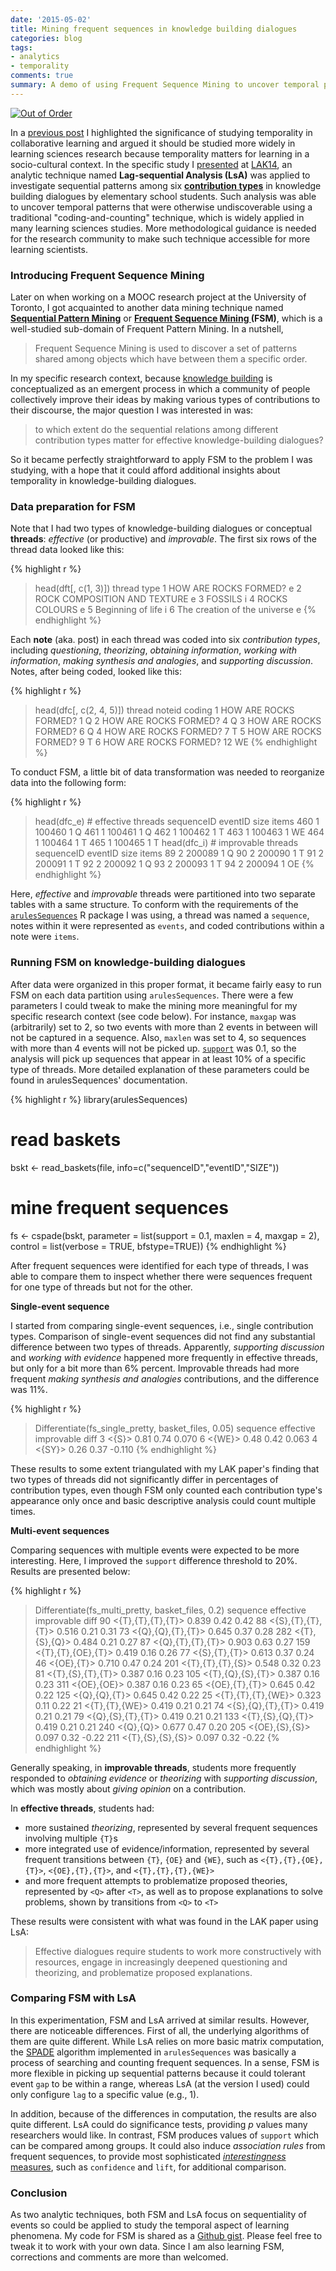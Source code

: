 ```yaml
---
date: '2015-05-02'
title: Mining frequent sequences in knowledge building dialogues
categories: blog
tags:
- analytics
- temporality
comments: true
summary: A demo of using Frequent Sequence Mining to uncover temporal patterns in knowledge building dialogues.
---
```


[![Out of Order](http://upload.wikimedia.org/wikipedia/commons/4/44/%27Out_Of_Order%27_by_David_Mach_-_geograph.org.uk_-_1102588.jpg)](http://upload.wikimedia.org/wikipedia/commons/4/44/%27Out_Of_Order%27_by_David_Mach_-_geograph.org.uk_-_1102588.jpg)

In a [previous post](blog/2014/04/17/temporailty-in-dialogues/) I highlighted the significance of studying temporality in collaborative learning and argued it should be studied more widely in learning sciences research because temporality matters for learning in a socio-cultural context. In the specific study I [presented](http://rpubs.com/bodong/lak14) at [LAK14](http://lak14indy.wordpress.com), an analytic technique named **Lag-sequential Analysis (LsA)** was applied to investigate sequential patterns among six **[contribution types](https://www.researchgate.net/publication/259178463_Ways_of_Contributing_to_an_Explanation-Seeking_Dialogue_in_Science_and_History)** in knowledge building dialogues by elementary school students. Such analysis was able to uncover temporal patterns that were otherwise undiscoverable using a traditional "coding-and-counting" technique, which is widely applied in many learning sciences studies. More methodological guidance is needed for the research community to make such technique accessible for more learning scientists.

### Introducing Frequent Sequence Mining

Later on when working on a MOOC research project at the University of Toronto, I got acquainted to another data mining technique named **[Sequential Pattern Mining](http://en.wikipedia.org/wiki/Sequential_Pattern_Mining)** or **[Frequent Sequence Mining ](http://en.wikibooks.org/wiki/Data_Mining_Algorithms_In_R/Sequence_Mining/SPADE) (FSM)**, which is a well-studied sub-domain of Frequent Pattern Mining. In a nutshell,

> Frequent Sequence Mining is used to discover a set of patterns shared among objects which have between them a specific order.

In my specific research context, because [knowledge building](http://ikit.org/kb.html) is conceptualized as an emergent process in which a community of people collectively improve their ideas by making various types of contributions to their discourse, the major question I was interested in was:

> to which extent do the sequential relations among different contribution types matter for effective knowledge-building dialogues?

So it became perfectly straightforward to apply FSM to the problem I was studying, with a hope that it could afford additional insights about temporality in knowledge-building dialogues.

### Data preparation for FSM

Note that I had two types of knowledge-building dialogues or conceptual **threads**: *effective* (or productive) and *improvable*. The first six rows of the thread data looked like this:

{% highlight r %}
> head(dft[, c(1, 3)])
                        thread type
1        HOW ARE ROCKS FORMED?    e
2 ROCK COMPOSITION AND TEXTURE    e
3                      FOSSILS    i
4                ROCKS COLOURS    e
5            Beginning of life    i
6 The creation of the universe    e
{% endhighlight %}

Each **note** (aka. post) in each thread was coded into six *contribution types*, including *questioning*, *theorizing*, *obtaining information*, *working with information*, *making synthesis and analogies*, and *supporting discussion*. Notes, after being coded, looked like this:

{% highlight r %}
> head(dfc[, c(2, 4, 5)])
                 thread noteid coding
1 HOW ARE ROCKS FORMED?      1      Q
2 HOW ARE ROCKS FORMED?      4      Q
3 HOW ARE ROCKS FORMED?      6      Q
4 HOW ARE ROCKS FORMED?      7      T
5 HOW ARE ROCKS FORMED?      9      T
6 HOW ARE ROCKS FORMED?     12     WE
{% endhighlight %}

To conduct FSM, a little bit of data transformation was needed to reorganize data into the following form:

{% highlight r %}
> head(dfc_e) # effective threads
    sequenceID eventID size items
460          1  100460    1     Q
461          1  100461    1     Q
462          1  100462    1     T
463          1  100463    1    WE
464          1  100464    1     T
465          1  100465    1     T
> head(dfc_i) # improvable threads
   sequenceID eventID size items
89          2  200089    1     Q
90          2  200090    1     T
91          2  200091    1     T
92          2  200092    1     Q
93          2  200093    1     T
94          2  200094    1    OE
{% endhighlight %}

Here, *effective* and *improvable* threads were partitioned into two separate tables with a same structure. To conform with the requirements of the [`arulesSequences`](http://cran.r-project.org/web/packages/arulesSequences/index.html) R package I was using, a thread was named a `sequence`, notes within it were represented as `events`, and coded contributions within a note were `items`.

### Running FSM on knowledge-building dialogues

After data were organized in this proper format, it became fairly easy to run FSM on each data partition using `arulesSequences`. There were a few parameters I could tweak to make the mining more meaningful for my specific research context (see code below). For instance, `maxgap` was (arbitrarily) set to 2, so two events with more than 2 events in between will not be captured in a sequence. Also, `maxlen` was set to 4, so sequences with more than 4 events will not be picked up. [`support`](http://en.wikipedia.org/wiki/Association_rule_learning#Useful_Concepts) was 0.1, so the analysis will pick up sequences that appear in at least 10% of a specific type of threads. More detailed explanation of these parameters could be found in arulesSequences' documentation.

{% highlight r %}
library(arulesSequences)
# read baskets
bskt <- read_baskets(file, info=c("sequenceID","eventID","SIZE"))
# mine frequent sequences
fs <- cspade(bskt, parameter = list(support = 0.1, maxlen = 4, maxgap = 2), control = list(verbose = TRUE, bfstype=TRUE))
{% endhighlight %}

After frequent sequences were identified for each type of threads, I was able to compare them to inspect whether there were sequences frequent for one type of threads but not for the other.

**Single-event sequence**

I started from comparing single-event sequences, i.e., single contribution types. Comparison of single-event sequences did not find any substantial difference between two types of threads. Apparently, *supporting discussion* and *working with evidence* happened more frequently in effective threads, but only for a bit more than 6% percent. Improvable threads had more frequent *making synthesis and analogies* contributions, and the difference was 11%.

{% highlight r %}
> Differentiate(fs_single_pretty, basket_files, 0.05)
  sequence effective improvable   diff
3    <{S}>      0.81       0.74  0.070
6   <{WE}>      0.48       0.42  0.063
4   <{SY}>      0.26       0.37 -0.110
{% endhighlight %}

These results to some extent triangulated with my LAK paper's finding that two types of threads did not significantly differ in percentages of contribution types, even though FSM only counted each contribution type's appearance only once and basic descriptive analysis could count multiple times.

**Multi-event sequences**

Comparing sequences with multiple events were expected to be more interesting. Here, I improved the `support` difference threshold to 20%. Results are presented below:

{% highlight r %}
> Differentiate(fs_multi_pretty, basket_files, 0.2)
              sequence effective improvable  diff
90   <{T},{T},{T},{T}>     0.839       0.42  0.42
88   <{S},{T},{T},{T}>     0.516       0.21  0.31
73   <{Q},{Q},{T},{T}>     0.645       0.37  0.28
282      <{T},{S},{Q}>     0.484       0.21  0.27
87   <{Q},{T},{T},{T}>     0.903       0.63  0.27
159 <{T},{T},{OE},{T}>     0.419       0.16  0.26
77       <{S},{T},{T}>     0.613       0.37  0.24
46          <{OE},{T}>     0.710       0.47  0.24
201  <{T},{T},{T},{S}>     0.548       0.32  0.23
81   <{T},{S},{T},{T}>     0.387       0.16  0.23
105  <{T},{Q},{S},{T}>     0.387       0.16  0.23
311        <{OE},{OE}>     0.387       0.16  0.23
65      <{OE},{T},{T}>     0.645       0.42  0.22
125      <{Q},{Q},{T}>     0.645       0.42  0.22
25  <{T},{T},{T},{WE}>     0.323       0.11  0.22
21      <{T},{T},{WE}>     0.419       0.21  0.21
74   <{S},{Q},{T},{T}>     0.419       0.21  0.21
79   <{Q},{S},{T},{T}>     0.419       0.21  0.21
133  <{T},{S},{Q},{T}>     0.419       0.21  0.21
240          <{Q},{Q}>     0.677       0.47  0.20
205     <{OE},{S},{S}>     0.097       0.32 -0.22
211  <{T},{S},{S},{S}>     0.097       0.32 -0.22
{% endhighlight %}

Generally speaking, in **improvable threads**, students more frequently responded to *obtaining evidence* or *theorizing* with *supporting discussion*, which was mostly about *giving opinion* on a contribution.

In **effective threads**, students had:

- more sustained *theorizing*, represented by several frequent sequences involving multiple `{T}`s
- more integrated use of evidence/information, represented by several frequent transitions between `{T}`, `{OE}` and `{WE}`, such as `<{T},{T},{OE},{T}>`, `<{OE},{T},{T}>`, and `<{T},{T},{T},{WE}>`
- and more frequent attempts to problematize proposed theories, represented by `<Q>` after `<T>`, as well as to propose explanations to solve problems, shown by transitions from `<Q>` to `<T>`

These results were consistent with what was found in the LAK paper using LsA:

> Effective dialogues require students to work more constructively with resources, engage in increasingly deepened questioning and theorizing, and problematize proposed explanations.

### Comparing FSM with LsA

In this experimentation, FSM and LsA arrived at similar results. However, there are noticeable differences. First of all, the underlying algorithms of them are quite different. While LsA relies on more basic matrix computation, the [SPADE](http://en.wikibooks.org/wiki/Data_Mining_Algorithms_In_R/Sequence_Mining/SPADE#Algorithm) algorithm implemented in `arulesSequences` was basically a process of searching and counting frequent sequences. In a sense, FSM is more flexible in picking up sequential patterns because it could tolerant event `gap` to be within a range, whereas LsA (at the version I used) could only configure `lag` to a specific value (e.g., 1).

In addition, because of the differences in computation, the results are also quite different. LsA could do significance tests, providing *p* values many researchers would like. In contrast, FSM produces values of `support` which can be compared among groups. It could also induce *association rules* from frequent sequences, to provide most sophisticated [*interestingness* measures](http://en.wikipedia.org/wiki/Association_rule_learning#Useful_Concepts), such as `confidence` and `lift`, for additional comparison.

### Conclusion

As two analytic techniques, both FSM and LsA focus on sequentiality of events so could be applied to study the temporal aspect of learning phenomena. My code for FSM is shared as a [Github gist](https://gist.github.com/meefen/7454d2fc8b9bc821c12a). Please feel free to tweak it to work with your own data. Since I am also learning FSM, corrections and comments are more than welcomed.

